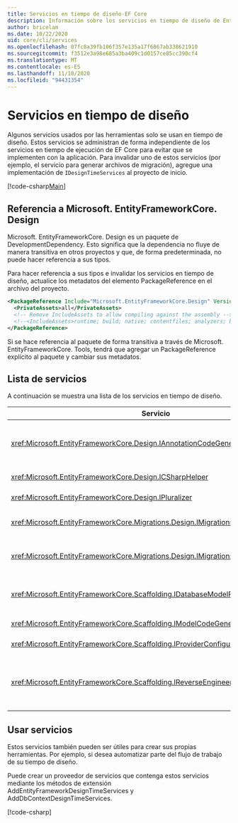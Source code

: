 ```yaml
---
title: Servicios en tiempo de diseño-EF Core
description: Información sobre los servicios en tiempo de diseño de Entity Framework Core
author: bricelam
ms.date: 10/22/2020
uid: core/cli/services
ms.openlocfilehash: 07fc8a39fb106f357e135a17f6867ab338621910
ms.sourcegitcommit: f3512e3a98e685a3ba409c1d0157ce85cc390cf4
ms.translationtype: MT
ms.contentlocale: es-ES
ms.lasthandoff: 11/10/2020
ms.locfileid: "94431354"
---
```

# <a name="design-time-services"></a>Servicios en tiempo de diseño

Algunos servicios usados por las herramientas solo se usan en tiempo de diseño. Estos servicios se administran de forma independiente de los servicios en tiempo de ejecución de EF Core para evitar que se implementen con la aplicación. Para invalidar uno de estos servicios (por ejemplo, el servicio para generar archivos de migración), agregue una implementación de `IDesignTimeServices` al proyecto de inicio.

[!code-csharp[Main](../../../samples/core/Miscellaneous/CommandLine/DesignTimeServices.cs#DesignTimeServices)]

## <a name="referencing-microsoftentityframeworkcoredesign"></a>Referencia a Microsoft. EntityFrameworkCore. Design

Microsoft. EntityFrameworkCore. Design es un paquete de DevelopmentDependency. Esto significa que la dependencia no fluye de manera transitiva en otros proyectos y que, de forma predeterminada, no puede hacer referencia a sus tipos.

Para hacer referencia a sus tipos e invalidar los servicios en tiempo de diseño, actualice los metadatos del elemento PackageReference en el archivo del proyecto.

```xml
<PackageReference Include="Microsoft.EntityFrameworkCore.Design" Version="3.1.9">
  <PrivateAssets>all</PrivateAssets>
  <!-- Remove IncludeAssets to allow compiling against the assembly -->
  <!--<IncludeAssets>runtime; build; native; contentfiles; analyzers; buildtransitive</IncludeAssets>-->
</PackageReference>
```

Si se hace referencia al paquete de forma transitiva a través de Microsoft. EntityFrameworkCore. Tools, tendrá que agregar un PackageReference explícito al paquete y cambiar sus metadatos.

## <a name="list-of-services"></a>Lista de servicios

A continuación se muestra una lista de los servicios en tiempo de diseño.

Servicio                                                                              | Descripción
------------------------------------------------------------------------------------ | -----------
<xref:Microsoft.EntityFrameworkCore.Design.IAnnotationCodeGenerator>                 | Genera el código para las anotaciones del modelo correspondientes.
<xref:Microsoft.EntityFrameworkCore.Design.ICSharpHelper>                            | Ayuda a generar código de C#.
<xref:Microsoft.EntityFrameworkCore.Design.IPluralizer>                              | Palabras singular y plural nombres.
<xref:Microsoft.EntityFrameworkCore.Migrations.Design.IMigrationsCodeGenerator>      | Genera código para una migración.
<xref:Microsoft.EntityFrameworkCore.Migrations.Design.IMigrationsScaffolder>         | La clase principal para administrar los archivos de migración.
<xref:Microsoft.EntityFrameworkCore.Scaffolding.IDatabaseModelFactory>               | Crea un modelo de base de datos a partir de una base de datos.
<xref:Microsoft.EntityFrameworkCore.Scaffolding.IModelCodeGenerator>                 | Genera código para un modelo.
<xref:Microsoft.EntityFrameworkCore.Scaffolding.IProviderConfigurationCodeGenerator> | Genera código de configuración.
<xref:Microsoft.EntityFrameworkCore.Scaffolding.IReverseEngineerScaffolder>          | La clase principal para la scaffolding de modelos con ingeniería inversa.

## <a name="using-services"></a>Usar servicios

Estos servicios también pueden ser útiles para crear sus propias herramientas. Por ejemplo, si desea automatizar parte del flujo de trabajo de su tiempo de diseño.

Puede crear un proveedor de servicios que contenga estos servicios mediante los métodos de extensión AddEntityFrameworkDesignTimeServices y AddDbContextDesignTimeServices.

[!code-csharp[](../../../samples/core/Miscellaneous/CommandLine/CustomTools.cs#CustomTools)]
